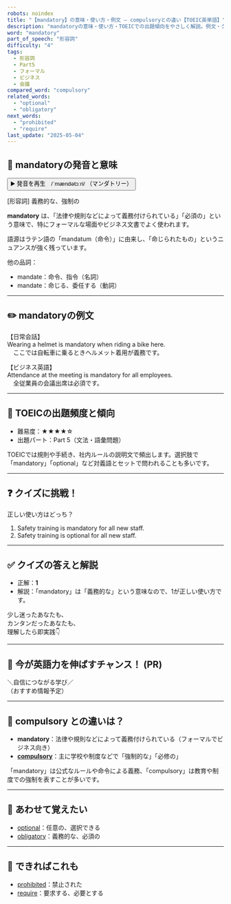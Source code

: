 ```yaml
---
robots: noindex
title: "【mandatory】の意味・使い方・例文 ― compulsoryとの違い【TOEIC英単語】"
description: "mandatoryの意味・使い方・TOEICでの出題傾向をやさしく解説。例文・クイズ付きでcompulsoryとの違いもわかりやすく学べます。"
word: "mandatory"
part_of_speech: "形容詞"
difficulty: "4"
tags:
  - 形容詞
  - Part5
  - フォーマル
  - ビジネス
  - 会議
compared_word: "compulsory"
related_words:
  - "optional"
  - "obligatory"
next_words:
  - "prohibited"
  - "require"
last_update: "2025-05-04"
---
```


## 🔰 mandatoryの発音と意味

<button class="play-audio" onclick="playTTS('mandatory')">
  <span class="play-audio-main">
    ▶️ 発音を再生　/ˈmændətɔːri/
  </span>
  <span class="play-audio-sub">
    （マンダトリー）
  </span>
</button>

[形容詞] 義務的な、強制の

**mandatory** は、「法律や規則などによって義務付けられている」「必須の」という意味で、特にフォーマルな場面やビジネス文書でよく使われます。

語源はラテン語の「mandatum（命令）」に由来し、「命じられたもの」というニュアンスが強く残っています。

他の品詞：  
- mandate：命令、指令（名詞）
- mandate：命じる、委任する（動詞）

---

## ✏️ mandatoryの例文

【日常会話】  
Wearing a helmet is mandatory when riding a bike here.  
　ここでは自転車に乗るときヘルメット着用が義務です。

【ビジネス英語】  
Attendance at the meeting is mandatory for all employees.  
　全従業員の会議出席は必須です。

---

## 🎯 TOEICの出題頻度と傾向

- 難易度：★★★★☆
- 出題パート：Part 5（文法・語彙問題）

TOEICでは規則や手続き、社内ルールの説明文で頻出します。選択肢で「mandatory」「optional」など対義語とセットで問われることも多いです。

---

## ❓ クイズに挑戦！

正しい使い方はどっち？

1. Safety training is mandatory for all new staff.  
2. Safety training is optional for all new staff.

---

## ✅ クイズの答えと解説

- 正解：**1**
- 解説：「mandatory」は「義務的な」という意味なので、1が正しい使い方です。

少し迷ったあなたも、  
カンタンだったあなたも、  
理解したら即実践👇️

---

## 🚀 今が英語力を伸ばすチャンス！ (PR)

<div class="info-center">
＼自信につながる学び／<br>  
（おすすめ情報予定）
</div>

---

## 🤔  compulsory との違いは？

- **mandatory**：法律や規則などによって義務付けられている（フォーマルでビジネス向き）
- **[compulsory](/word/compulsory/)**：主に学校や制度などで「強制的な」「必修の」

「mandatory」は公式なルールや命令による義務、「compulsory」は教育や制度での強制を表すことが多いです。

---

## 🧩 あわせて覚えたい

- [optional](/word/optional/)：任意の、選択できる
- [obligatory](/word/obligatory/)：義務的な、必須の

---

## 📖 できればこれも

- [prohibited](/word/prohibited/)：禁止された
- [require](/word/require/)：要求する、必要とする

<!-- cvid: aid23_bid18 -->

